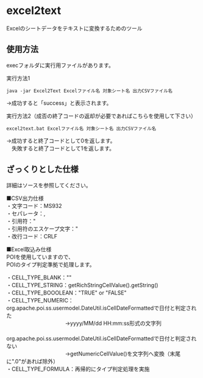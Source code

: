﻿excel2text
======================
Excelのシートデータをテキストに変換するためのツール

使用方法
----------------------
execフォルダに実行用ファイルがあります。

実行方法1  

    java -jar Excel2Text Excelファイル名 対象シート名 出力CSVファイル名
→成功すると「success」と表示されます。

実行方法2（成否の終了コードの返却が必要であればこちらを使用して下さい）  

    excel2text.bat Excelファイル名 対象シート名 出力CSVファイル名
→成功すると終了コードとして0を返します。  
　失敗すると終了コードとして1を返します。

ざっくりとした仕様
----------------------
詳細はソースを参照してください。

■CSV出力仕様  
・文字コード：MS932  
・セパレータ：,  
・引用符："  
・引用符のエスケープ文字："  
・改行コード：CRLF  

■Excel取込み仕様  
POIを使用していますので、  
POIのタイプ判定準拠で処理します。  

・CELL_TYPE_BLANK：""  
・CELL_TYPE_STRING：getRichStringCellValue().getString()  
・CELL_TYPE_BOOOLEAN："TRUE" or "FALSE"  
・CELL_TYPE_NUMERIC：org.apache.poi.ss.usermodel.DateUtil.isCellDateFormattedで日付と判定された  
　　　　　　　　　　　→yyyy/MM/dd HH:mm:ss形式の文字列  
 　　　　　　　　　　org.apache.poi.ss.usermodel.DateUtil.isCellDateFormattedで日付と判定されない  
　　　　　　　　　　　→getNumericCellValue()を文字列へ変換（末尾に".0"があれば除外）  
・CELL_TYPE_FORMULA：再帰的にタイプ判定処理を実施 